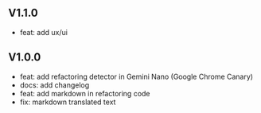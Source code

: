 ## V1.1.0

- feat: add ux/ui

## V1.0.0

- feat: add refactoring detector in Gemini Nano (Google Chrome Canary)
- docs: add changelog 
- feat: add markdown in refactoring code
- fix: markdown translated text